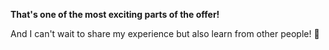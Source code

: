 **That's one of the most exciting parts of the offer!**

And I can't wait to share my experience but also learn from other people! 🚀





